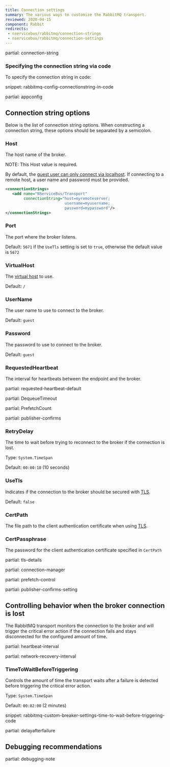 ```yaml
---
title: Connection settings
summary: The various ways to customize the RabbitMQ transport.
reviewed: 2020-04-15
component: Rabbit
redirects:
 - nservicebus/rabbitmq/connection-strings
 - nservicebus/rabbitmq/connection-settings
---
```


partial: connection-string


### Specifying the connection string via code

To specify the connection string in code:

snippet: rabbitmq-config-connectionstring-in-code


partial: appconfig


## Connection string options

Below is the list of connection string options. When constructing a connection string, these options should be separated by a semicolon.


### Host

The host name of the broker.

NOTE: This Host value is required.

By default, the [guest user can only connect via localhost](https://www.rabbitmq.com/access-control.html). If connecting to a remote host, a user name and password must be provided.

```xml
<connectionStrings>
   <add name="NServiceBus/Transport"
        connectionString="host=myremoteserver;
                          username=myusername;
                          password=mypassword"/>
</connectionStrings>
```


### Port

The port where the broker listens.

Default: `5671` if the `UseTls` setting is set to `true`, otherwise the default value is `5672`


### VirtualHost

The [virtual host](https://www.rabbitmq.com/vhosts.html) to use.

Default: `/`


### UserName

The user name to use to connect to the broker.

Default: `guest`


### Password

The password to use to connect to the broker.

Default: `guest`


### RequestedHeartbeat

The interval for heartbeats between the endpoint and the broker.

partial: requested-heartbeat-default


partial: DequeueTimeout


partial: PrefetchCount


partial: publisher-confirms


### RetryDelay

The time to wait before trying to reconnect to the broker if the connection is lost.

Type: `System.TimeSpan`

Default: `00:00:10` (10 seconds)

### UseTls

Indicates if the connection to the broker should be secured with [TLS](#transport-layer-security-support).

Default: `false`


### CertPath

The file path to the client authentication certificate when using [TLS](#transport-layer-security-support).


### CertPassphrase

The password for the client authentication certificate specified in `CertPath`


partial: tls-details


partial: connection-manager


partial: prefetch-control


partial: publisher-confirms-setting


## Controlling behavior when the broker connection is lost

The RabbitMQ transport monitors the connection to the broker and will trigger the critical error action if the connection fails and stays disconnected for the configured amount of time.

partial: heartbeat-interval


partial: network-recovery-interval


### TimeToWaitBeforeTriggering

Controls the amount of time the transport waits after a failure is detected before triggering the critical error action.

Type: `System.TimeSpan`

Default: `00:02:00` (2 minutes)


snippet: rabbitmq-custom-breaker-settings-time-to-wait-before-triggering-code


partial: delayafterfailure


## Debugging recommendations

partial: debugging-note
